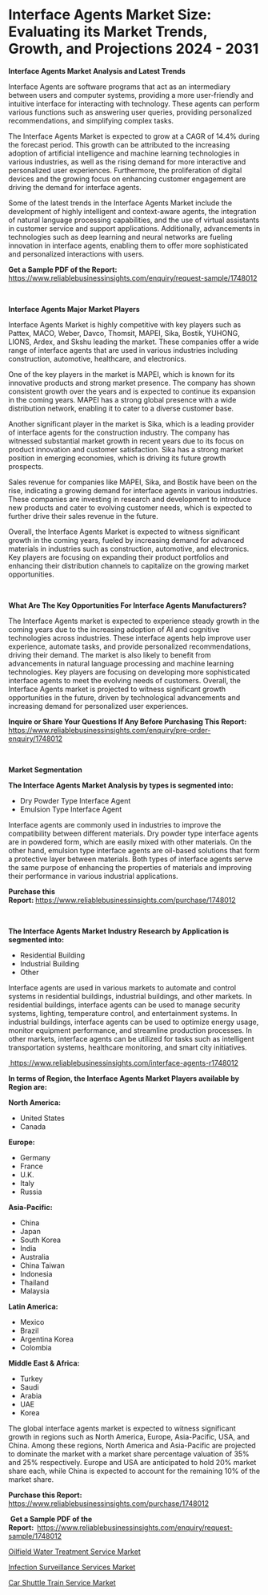 <p><h1>Interface Agents Market Size: Evaluating its Market Trends, Growth, and Projections 2024 - 2031</h1></p><p><strong>Interface Agents Market Analysis and Latest Trends</strong></p>
<p><p>Interface Agents are software programs that act as an intermediary between users and computer systems, providing a more user-friendly and intuitive interface for interacting with technology. These agents can perform various functions such as answering user queries, providing personalized recommendations, and simplifying complex tasks.</p><p>The Interface Agents Market is expected to grow at a CAGR of 14.4% during the forecast period. This growth can be attributed to the increasing adoption of artificial intelligence and machine learning technologies in various industries, as well as the rising demand for more interactive and personalized user experiences. Furthermore, the proliferation of digital devices and the growing focus on enhancing customer engagement are driving the demand for interface agents.</p><p>Some of the latest trends in the Interface Agents Market include the development of highly intelligent and context-aware agents, the integration of natural language processing capabilities, and the use of virtual assistants in customer service and support applications. Additionally, advancements in technologies such as deep learning and neural networks are fueling innovation in interface agents, enabling them to offer more sophisticated and personalized interactions with users.</p></p>
<p><strong>Get a Sample PDF of the Report:&nbsp;</strong> <a href="https://www.reliablebusinessinsights.com/enquiry/request-sample/1748012">https://www.reliablebusinessinsights.com/enquiry/request-sample/1748012</a></p>
<p>&nbsp;</p>
<p><strong>Interface Agents Major Market Players</strong></p>
<p><p>Interface Agents Market is highly competitive with key players such as Pattex, MACO, Weber, Davco, Thomsit, MAPEI, Sika, Bostik, YUHONG, LIONS, Ardex, and Skshu leading the market. These companies offer a wide range of interface agents that are used in various industries including construction, automotive, healthcare, and electronics.</p><p>One of the key players in the market is MAPEI, which is known for its innovative products and strong market presence. The company has shown consistent growth over the years and is expected to continue its expansion in the coming years. MAPEI has a strong global presence with a wide distribution network, enabling it to cater to a diverse customer base.</p><p>Another significant player in the market is Sika, which is a leading provider of interface agents for the construction industry. The company has witnessed substantial market growth in recent years due to its focus on product innovation and customer satisfaction. Sika has a strong market position in emerging economies, which is driving its future growth prospects.</p><p>Sales revenue for companies like MAPEI, Sika, and Bostik have been on the rise, indicating a growing demand for interface agents in various industries. These companies are investing in research and development to introduce new products and cater to evolving customer needs, which is expected to further drive their sales revenue in the future.</p><p>Overall, the Interface Agents Market is expected to witness significant growth in the coming years, fueled by increasing demand for advanced materials in industries such as construction, automotive, and electronics. Key players are focusing on expanding their product portfolios and enhancing their distribution channels to capitalize on the growing market opportunities.</p></p>
<p>&nbsp;</p>
<p><strong>What Are The Key Opportunities For Interface Agents Manufacturers?</strong></p>
<p><p>The Interface Agents market is expected to experience steady growth in the coming years due to the increasing adoption of AI and cognitive technologies across industries. These interface agents help improve user experience, automate tasks, and provide personalized recommendations, driving their demand. The market is also likely to benefit from advancements in natural language processing and machine learning technologies. Key players are focusing on developing more sophisticated interface agents to meet the evolving needs of customers. Overall, the Interface Agents market is projected to witness significant growth opportunities in the future, driven by technological advancements and increasing demand for personalized user experiences.</p></p>
<p><strong>Inquire or Share Your Questions If Any Before Purchasing This Report:</strong> <a href="https://www.reliablebusinessinsights.com/enquiry/pre-order-enquiry/1748012">https://www.reliablebusinessinsights.com/enquiry/pre-order-enquiry/1748012</a></p>
<p>&nbsp;</p>
<p><strong>Market Segmentation</strong></p>
<p><strong>The Interface Agents Market Analysis by types is segmented into:</strong></p>
<p><ul><li>Dry Powder Type Interface Agent</li><li>Emulsion Type Interface Agent</li></ul></p>
<p><p>Interface agents are commonly used in industries to improve the compatibility between different materials. Dry powder type interface agents are in powdered form, which are easily mixed with other materials. On the other hand, emulsion type interface agents are oil-based solutions that form a protective layer between materials. Both types of interface agents serve the same purpose of enhancing the properties of materials and improving their performance in various industrial applications.</p></p>
<p><strong>Purchase this Report:&nbsp;</strong><a href="https://www.reliablebusinessinsights.com/purchase/1748012">https://www.reliablebusinessinsights.com/purchase/1748012</a></p>
<p>&nbsp;</p>
<p><strong>The Interface Agents Market Industry Research by Application is segmented into:</strong></p>
<p><ul><li>Residential Building</li><li>Industrial Building</li><li>Other</li></ul></p>
<p><p>Interface agents are used in various markets to automate and control systems in residential buildings, industrial buildings, and other markets. In residential buildings, interface agents can be used to manage security systems, lighting, temperature control, and entertainment systems. In industrial buildings, interface agents can be used to optimize energy usage, monitor equipment performance, and streamline production processes. In other markets, interface agents can be utilized for tasks such as intelligent transportation systems, healthcare monitoring, and smart city initiatives.</p></p>
<p><a href="https://www.reliablebusinessinsights.com/interface-agents-r1748012">&nbsp;https://www.reliablebusinessinsights.com/interface-agents-r1748012</a></p>
<p><strong>In terms of Region, the Interface Agents Market Players available by Region are:</strong></p>
<p>
    <p> <strong> North America: </strong>
        <ul>
            <li>United States</li>
            <li>Canada</li>
        </ul>
        </p> 
    <p> <strong> Europe: </strong>
        <ul>
            <li>Germany</li>
            <li>France</li>
            <li>U.K.</li>
            <li>Italy</li>
            <li>Russia</li>
        </ul>
        </p> 
    <p> <strong> Asia-Pacific: </strong>
        <ul>
            <li>China</li>
            <li>Japan</li>
            <li>South Korea</li>
            <li>India</li>
            <li>Australia</li>
            <li>China Taiwan</li>
            <li>Indonesia</li>
            <li>Thailand</li>
            <li>Malaysia</li>
        </ul>
        </p> 
    <p> <strong> Latin America: </strong>
        <ul>
            <li>Mexico</li>
            <li>Brazil</li>
            <li>Argentina Korea</li>
            <li>Colombia</li>
        </ul>
        </p> 
    <p> <strong> Middle East & Africa: </strong>
        <ul>
            <li>Turkey</li>
            <li>Saudi</li>
            <li>Arabia</li>
            <li>UAE</li>
            <li>Korea</li>
        </ul>
    </p>
    </p>
<p><p>The global interface agents market is expected to witness significant growth in regions such as North America, Europe, Asia-Pacific, USA, and China. Among these regions, North America and Asia-Pacific are projected to dominate the market with a market share percentage valuation of 35% and 25% respectively. Europe and USA are anticipated to hold 20% market share each, while China is expected to account for the remaining 10% of the market share.</p></p>
<p><strong>Purchase this Report: </strong><a href="https://www.reliablebusinessinsights.com/purchase/1748012">https://www.reliablebusinessinsights.com/purchase/1748012</a></p>
<p>&nbsp;<strong>Get a Sample PDF of the Report:&nbsp;&nbsp;</strong><a href="https://www.reliablebusinessinsights.com/enquiry/request-sample/1748012">https://www.reliablebusinessinsights.com/enquiry/request-sample/1748012</a></p>
<p><strong></strong></p>
<p><p><a href="https://github.com/khkjaxbn36/Market-Research-Report-List-1/blob/main/oilfield-water-treatment-service-market.md">Oilfield Water Treatment Service Market</a></p><p><a href="https://github.com/muhammadasraf467/Market-Research-Report-List-1/blob/main/infection-surveillance-services-market.md">Infection Surveillance Services Market</a></p><p><a href="https://github.com/sosoelmasry38/Market-Research-Report-List-1/blob/main/car-shuttle-train-service-market.md">Car Shuttle Train Service Market</a></p></p>